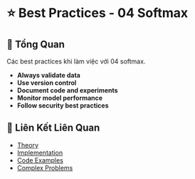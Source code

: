 # ⭐ Best Practices - 04 Softmax

## 🎯 Tổng Quan

Các best practices khi làm việc với 04 softmax.

- **Always validate data**
- **Use version control**
- **Document code and experiments**
- **Monitor model performance**
- **Follow security best practices**

## 🔗 Liên Kết Liên Quan

- [Theory](./THEORY_04_softmax.md)
- [Implementation](./IMPLEMENTATION_04_softmax.md)
- [Code Examples](./CODE_EXAMPLES_04_softmax.md)
- [Complex Problems](./COMPLEX_PROBLEMS.md)
